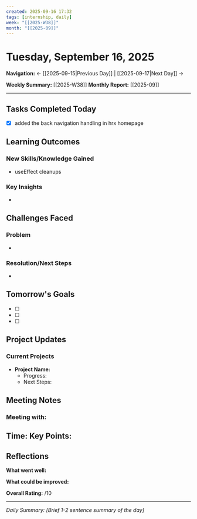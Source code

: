 ```yaml
---
created: 2025-09-16 17:32
tags: [internship, daily]
week: "[[2025-W38]]"
month: "[[2025-09]]"
---
```


# Tuesday, September 16, 2025

**Navigation:** 
← [[2025-09-15|Previous Day]] | [[2025-09-17|Next Day]] →

**Weekly Summary:** [[2025-W38]]
**Monthly Report:** [[2025-09]]

---

## Tasks Completed Today
- [x] added the back navigation handling in hrx homepage

## Learning Outcomes
### New Skills/Knowledge Gained
- useEffect cleanups 

### Key Insights
- 

## Challenges Faced
### Problem
- 

### Resolution/Next Steps
- 

## Tomorrow's Goals
- [ ] 
- [ ] 
- [ ] 

## Project Updates
### Current Projects
- **Project Name:** 
  - Progress: 
  - Next Steps: 

## Meeting Notes
### Meeting with: 
**Time:** 
**Key Points:**
- 

## Reflections
**What went well:** 

**What could be improved:** 

**Overall Rating:** /10

---
*Daily Summary: [Brief 1-2 sentence summary of the day]*
